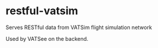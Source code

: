 # restful-vatsim

Serves RESTful data from VATSim flight simulation network

Used by VATSee on the backend.
